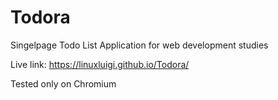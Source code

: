 # Todora

Singelpage Todo List Application for web development studies

Live link: https://linuxluigi.github.io/Todora/

Tested only on Chromium
